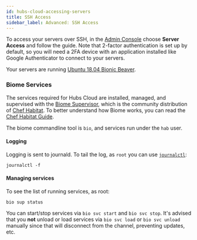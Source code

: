 ```yaml
---
id: hubs-cloud-accessing-servers
title: SSH Access
sidebar_label: Advanced: SSH Access
---
```


To access your servers over SSH, in the [Admin Console](./admin-getting-started) choose **Server Access** and follow the guide. Note that 2-factor authentication is set up by default, so you will need a 2FA device with an application installed like Google Authenticator to connect to your servers.

Your servers are running [Ubuntu 18.04 Bionic Beaver](http://releases.ubuntu.com/18.04/).

### Biome Services

The services required for Hubs Cloud are installed, managed, and supervised with the [Biome Supervisor](https://biome.sh/en/), which is the community distribution of [Chef Habitat](https://www.habitat.sh/). To better understand how Biome works, you can read the [Chef Habitat Guide](https://www.habitat.sh/docs/using-habitat/).

The biome commandline tool is `bio`, and services run under the `hab` user.

#### Logging

Logging is sent to journald. To tail the log, as `root` you can use [`journalctl`](https://www.freedesktop.org/software/systemd/man/journalctl.html):

```
journalctl -f
```

#### Managing services

To see the list of running services, as root:

```
bio sup status
```

You can start/stop services via `bio svc start` and `bio svc stop`. It's advised that you **not** unload or load services via `bio svc load` or `bio svc unload` manually since that will disconnect from the channel, preventing updates, etc.
